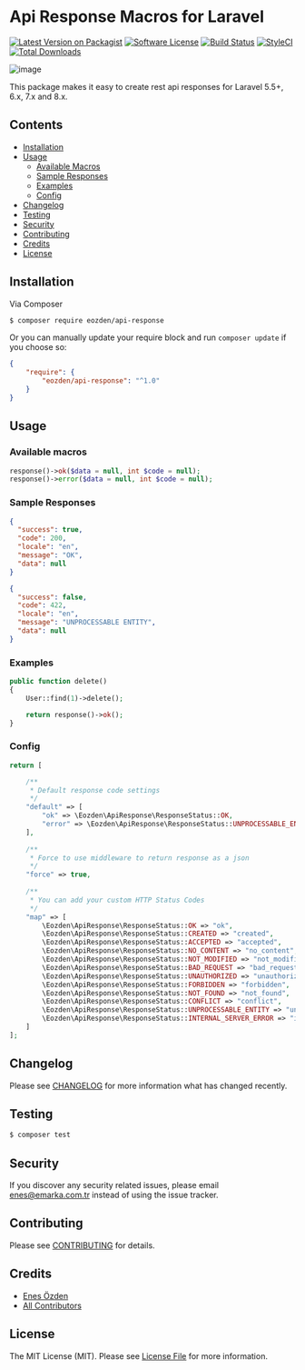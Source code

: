 # Api Response Macros for Laravel

[![Latest Version on Packagist](https://img.shields.io/packagist/v/eozden/api-response.svg?style=flat-square)](https://packagist.org/packages/laravel-notification-channels/pushbullet)
[![Software License](https://img.shields.io/badge/license-MIT-brightgreen.svg?style=flat-square)](LICENSE.md)
[![Build Status](https://img.shields.io/travis/eozden/api-response/master.svg?style=flat-square)](https://travis-ci.org/eozden/api-response)
[![StyleCI](https://styleci.io/repos/:id/shield)](https://styleci.io/repos/:id)
[![Total Downloads](https://img.shields.io/packagist/dt/eozden/api-response.svg?style=flat-square)](https://packagist.org/packages/eozden/api-response)

![image](https://banners.beyondco.de/API%20Response.png?theme=light&packageName=eozden%2Fapi-response&pattern=aztec&style=style_1&description=Easily+create+rest+api+responses&md=1&showWatermark=1&fontSize=100px&images=briefcase&widths=200&heights=200)

This package makes it easy to create rest api responses for Laravel 5.5+, 6.x, 7.x and 8.x.

## Contents

- [Installation](#installation)
- [Usage](#usage)
    - [Available Macros](#available_macros)
    - [Sample Responses](#sample_responses)
    - [Examples](#examples)
    - [Config](#config)
- [Changelog](#changelog)
- [Testing](#testing)
- [Security](#security)
- [Contributing](#contributing)
- [Credits](#credits)
- [License](#license)


## Installation
Via Composer
```bash
$ composer require eozden/api-response
```
Or you can manually update your require block and run `composer update` if you choose so:
```json
{
    "require": {
        "eozden/api-response": "^1.0"
    }
}
```

## Usage

### Available macros

```php
response()->ok($data = null, int $code = null);
response()->error($data = null, int $code = null);
```

### Sample Responses

```json
{
  "success": true,
  "code": 200,
  "locale": "en",
  "message": "OK",
  "data": null
}
```

```json
{
  "success": false,
  "code": 422,
  "locale": "en",
  "message": "UNPROCESSABLE ENTITY",
  "data": null
}
```

### Examples

```php
public function delete()
{
    User::find(1)->delete();

    return response()->ok();
}
```

### Config

```php
return [

    /**
     * Default response code settings
     */ 
    "default" => [
        "ok" => \Eozden\ApiResponse\ResponseStatus::OK,
        "error" => \Eozden\ApiResponse\ResponseStatus::UNPROCESSABLE_ENTITY,
    ],
    
    /**
     * Force to use middleware to return response as a json
     */ 
    "force" => true,
    
    /**
     * You can add your custom HTTP Status Codes
     */ 
    "map" => [
        \Eozden\ApiResponse\ResponseStatus::OK => "ok",
        \Eozden\ApiResponse\ResponseStatus::CREATED => "created",
        \Eozden\ApiResponse\ResponseStatus::ACCEPTED => "accepted",
        \Eozden\ApiResponse\ResponseStatus::NO_CONTENT => "no_content",
        \Eozden\ApiResponse\ResponseStatus::NOT_MODIFIED => "not_modified",
        \Eozden\ApiResponse\ResponseStatus::BAD_REQUEST => "bad_request",
        \Eozden\ApiResponse\ResponseStatus::UNAUTHORIZED => "unauthorized",
        \Eozden\ApiResponse\ResponseStatus::FORBIDDEN => "forbidden",
        \Eozden\ApiResponse\ResponseStatus::NOT_FOUND => "not_found",
        \Eozden\ApiResponse\ResponseStatus::CONFLICT => "conflict",
        \Eozden\ApiResponse\ResponseStatus::UNPROCESSABLE_ENTITY => "unprocessable_entity",
        \Eozden\ApiResponse\ResponseStatus::INTERNAL_SERVER_ERROR => "internal_server_error"
    ]
];
```

## Changelog

Please see [CHANGELOG](CHANGELOG.md) for more information what has changed recently.

## Testing

``` bash
$ composer test
```

## Security

If you discover any security related issues, please email enes@emarka.com.tr instead of using the issue tracker.

## Contributing

Please see [CONTRIBUTING](CONTRIBUTING.md) for details.

## Credits

- [Enes Özden](https://twitter.com/ensozden)
- [All Contributors](../../contributors)

## License

The MIT License (MIT). Please see [License File](LICENSE.md) for more information.
